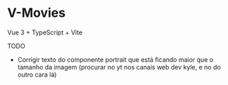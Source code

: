 # V-Movies

Vue 3 + TypeScript + Vite

TODO
- Corrigir texto do componente portrait que está ficando maior que o tamanho da imagem (procurar no yt nos canais web dev kyle, e no do outro cara lá)